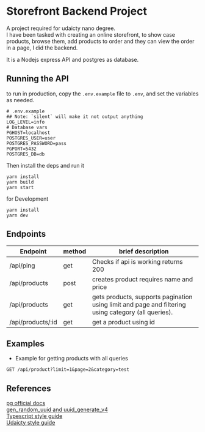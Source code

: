 # Storefront Backend Project

A project required for udaicty nano degree.  
I have been tasked with creating an online storefront, to show case products, browse them, add products to order and they can view the order
in a page, I did the backend.

It is a Nodejs express API and postgres as database.

## Running the API

to run in production, copy the `.env.example` file to `.env`, and set the variables as needed.

```.env
# .env.example
## Note: `silent` will make it not output anything
LOG_LEVEL=info
# Database vars
PGHOST=localhost
POSTGRES_USER=user
POSTGRES_PASSWORD=pass
PGPORT=5432
POSTGRES_DB=db
```

Then install the deps and run it

```
yarn install
yarn build
yarn start
```

for Development

```
yarn install
yarn dev
```

## Endpoints

| Endpoint          | method | brief description                                                                                   |
| ----------------- | ------ | --------------------------------------------------------------------------------------------------- |
| /api/ping         | get    | Checks if api is working returns 200                                                                |
| /api/products     | post   | creates product requires name and price                                                             |
| /api/products     | get    | gets products, supports pagination using limit and page and filtering using category (all queries). |
| /api/products/:id | get    | get a product using id                                                                              |

## Examples

- Example for getting products with all queries

```get /api/product
GET /api/product?limit=1&page=2&category=test
```

## References

[pg official docs](https://node-postgres.com/features/connecting)  
[gen_random_uuid and uuid_generate_v4](https://dba.stackexchange.com/questions/205902/postgresql-two-different-ways-to-generate-a-uuid-gen-random-uuid-vs-uuid-genera)  
[Typescript style guide](https://github.com/Microsoft/TypeScript/wiki/Coding-guidelines#null-and-undefined)  
[Udaicty style guide](https://udacity.github.io/frontend-nanodegree-styleguide/javascript.html)
